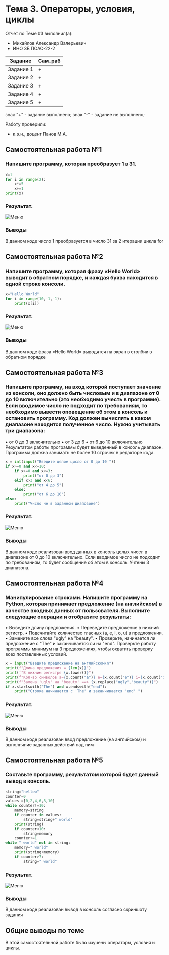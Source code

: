 # Тема 3. Операторы, условия, циклы
Отчет по Теме #3 выполнил(а):
- Михайлов Александр Валерьевич
- ИНО ЗБ ПОАС-22-2

| Задание | Сам_раб |
| ------ | ------ |
| Задание 1 | + |
| Задание 2 | + |
| Задание 3 | + |
| Задание 4 | + |
| Задание 5 | + |

знак "+" - задание выполнено; знак "-" - задание не выполнено;

Работу проверили:
- к.э.н., доцент Панов М.А.

## Самостоятельная работа №1
### Напишите программу, которая преобразует 1 в 31.
```python
x=1
for i in range(2):
    x*=5
    x+=1
print(x)
```
### Результат.
![Меню](https://github.com/Neriw/PrgInj/blob/%D0%A2%D0%B5%D0%BC%D0%B0_3/pic/Lab3_1.png)
### Выводы
В данном коде число 1 преобразуется в число 31 за 2 итерации цикла for
  
## Самостоятельная работа №2
### Напишите программу, которая фразу «Hello World» выводит в обратном порядке, и каждая буква находится в одной строке консоли.
```python
x="Hello World"
for i in range(10,-1,-1):
    print(x[i])
```
### Результат.
![Меню](https://github.com/Neriw/PrgInj/blob/%D0%A2%D0%B5%D0%BC%D0%B0_3/pic/Lab3_2.png)
### Выводы
В данном коде фраза «Hello World» выводятся на экран в столбик в обратном порядке
  
## Самостоятельная работа №3
### Напишите программу, на вход которой поступает значение из консоли, оно должно быть числовым и в диапазоне от 0 до 10 включительно (это необходимо учесть в программе). Если вводимое число не подходит по требованиям, то необходимо вывести оповещение об этом в консоль и остановить программу. Код должен вычислять в каком диапазоне находится полученное число. Нужно учитывать три диапазона:
• от 0 до 3 включительно
• от 3 до 6
• от 6 до 10 включительно
Результатом работы программы будет выведенный в консоль диапазон. Программа должна занимать не более 10 строчек в редакторе кода.
```python
x = int(input("Введите целое цисло от 0 до 10 "))
if x>=0 and x<=10:
    if x>=0 and x<=3:
        print("от 0 до 3")
    elif x>3 and x<6:
        print("от 4 до 5")
    else:
        print("от 6 до 10")
else:
    print("Число не в заданном диапозоне")
```
### Результат.
![Меню](https://github.com/Neriw/PrgInj/blob/%D0%A2%D0%B5%D0%BC%D0%B0_3/pic/Lab3_3.png)
### Выводы
В данном коде реализован ввод данных в консоль целых чисел в диапазоне от 0 до 10 включительно. Если вводимое число не подходит по требованиям, то будет сообщение об этом в консоль. Учтены 3 диапазона.
  
## Самостоятельная работа №4
### Манипулирование строками. Напишите программу на Python, которая принимает предложение (на английском) в качестве входных данных от пользователя. Выполните следующие операции и отобразите результаты:
• Выведите длину предложения.
• Переведите предложение в нижний регистр.
• Подсчитайте количество гласных (a, e, i, o, u) в предложении.
• Замените все слова "ugly" на "beauty".
• Проверьте, начинается ли предложение с "The" и заканчивается ли на "end".
Проверьте работу программы минимум на 3 предложениях, чтобы охватить проверку всех поставленных условий.
```python
x = input("Введите предложение на английском\n")
print(f"Длина предложения = {len(x)}")
print(f"В нижним регистре {x.lower()}")
print(f"Кол-во символов a={x.count("a")} e={x.count("e")} i={x.count("i")} o={x.count("o")} u={x.count("u")}")
print(f"Замена 'ugly' на 'beauty' ==> {x.replace("ugly","beauty")}")
if x.startswith("The") and x.endswith("end"):
    print("Строка начинается с 'The' и заканчивается 'end' ")
```
### Результат.
![Меню](https://github.com/Neriw/PrgInj/blob/%D0%A2%D0%B5%D0%BC%D0%B0_3/pic/Lab3_4.png)
### Выводы
В данном коде реализован ввод предложение (на английском) и выполняние заданных действий над ним
  
## Самостоятельная работа №5
### Составьте программу, результатом которой будет данный вывод в консоль.
```python
string="hellow"
counter=0
values =[0,2,4,6,8,10]
while counter!=10:
    memory=string
    if counter in values:
        string=string+" world"
    print(string)
    if counter<10:
        string=memory
    counter+=1
while " world" not in string:
    memory=" world"
    print(string+memory)
    if counter>7:
        string=" world"
```
### Результат.
![Меню](https://github.com/Neriw/PrgInj/blob/%D0%A2%D0%B5%D0%BC%D0%B0_3/pic/Lab3_5.png)
### Выводы
В данном коде реализован вывод в консоль согласно скриншоту задания
  
## Общие выводы по теме
В этой самостоятельной работе было изучены операторы, условия и циклы.
